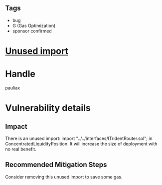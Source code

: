 ## Tags

- bug
- G (Gas Optimization)
- sponsor confirmed

# [Unused import](https://github.com/code-423n4/2021-09-sushitrident-2-findings/issues/72) 

# Handle

pauliax


# Vulnerability details

## Impact
There is an unused import: import "../../interfaces/ITridentRouter.sol"; in ConcentratedLiquidityPosition. It will increase the size of deployment with no real benefit.

## Recommended Mitigation Steps
Consider removing this unused import to save some gas.


